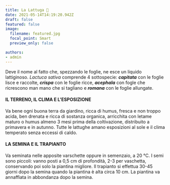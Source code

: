 ```yaml
---
title: La Lattuga 🥬 
date: 2021-05-14T14:19:20.942Z
draft: false
featured: false
image:
  filename: featured.jpg
  focal_point: Smart
  preview_only: false

authors:
- admin
---
```

<!--StartFragment-->

Deve il nome al fatto che, spezzando le foglie, ne esce un liquido lattiginoso. *Lactuca sativa* comprende 4 sottospecie: ***capitata*** con le foglie lisce e raccolte, ***crispa*** con le foglie ricce, ***acephala*** con fogle che ricrescono man mano che si tagliano e ***romana*** con le foglie allungate.

#### IL TERRENO, IL CLIMA E L'ESPOSIZIONE

Va bene ogni buona terra da giardino, ricca di humus, fresca e non troppo acida, ben drenata e ricca di sostanza organica, arricchita con letame maturo o humus almeno 3 mesi prima della coltivazione, distribuito a primavera e in autunno. Tutte le lattughe amano esposizioni al sole e il clima temperato senza eccessi di caldo.

#### LA SEMINA E IL TRAPIANTO

Va seminata nelle apposite varschette oppure in semenzaio, a 20 °C. I semi sono piccoli: vanno posti a 0,5 cm di profondità, 2-3 per vaschetta, conservando poi solo la piantina migliore. Il trapianto si effettua 30-45 giorni dopo la semina quando la piantina è alta circa 10 cm. La piantina va annaffiata in abbondanza dopo la semina.

<!--EndFragment-->

